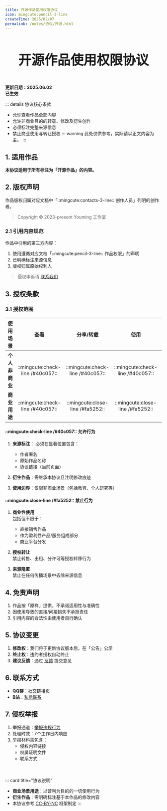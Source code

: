 ```yaml
---
title: 开源作品使用权限协议
icon: mingcute:pencil-3-line
createTime: 2025/02/07
permalink: /notes/协议/开源.html
---
```


<div style="text-align: center; ">
    <p style="font-size: 42px; font-weight: 650; margin-top: 60px">开源作品使用权限协议</p>
    <p style="margin-top: 50px"></p>
</div>

**更新日期：2025.06.02**  
**已生效**

::: details 协议核心条款
- 允许查看作品全部内容
- 允许非商业目的的转载、修改及衍生创作
- 必须标注完整来源信息
- 禁止商业使用与转让授权
::: warning 此处仅供参考，实际请以正文内容为主。
:::

## 1. 适用作品

**本协议适用于所有标注为「开源作品」的内容。**

## 2. 版权声明

作品版权归属对应文档中「::mingcute:contacts-3-line:: 创作人员」列明的创作者。

> Copyright © 2023-present Youming 工作室

### 2.1 引用内容规范

作品中引用的第三方内容：
1. 使用遵循对应文档「::mingcute:pencil-3-line:: 作品权限」的声明
2. 已明确标注来源信息
3. 版权归属原始权利人

> 侵权申诉请 [联系我们](#_6-联系方式)

## 3. 授权条款

### 3.1 授权范围

| 使用场景     | 查看 | 分享/转载 | 使用     | 修改/衍生  | 发布     |
| :- | :-: | :-: | :-: | :-: | :-: |
| **个人非商业** | ::mingcute:check-line /#40c057:: | ::mingcute:check-line /#40c057:: | ::mingcute:check-line /#40c057:: | ::mingcute:check-line /#40c057:: | ::mingcute:check-line /#40c057:: |
| **商业用途**  | ::mingcute:check-line /#40c057:: | ::mingcute:close-line /#fa5252:: | ::mingcute:close-line /#fa5252:: | ::mingcute:close-line /#fa5252:: | ::mingcute:close-line /#fa5252:: |

#### ::mingcute:check-line /#40c057:: 允许行为

1. **来源标注**：
  必须在显著位置包含：
    - 作者署名
    - 原始作品名称
    - 协议链接（当前页面）

2. **衍生作品**：需继承本协议且注明修改痕迹
3. **使用边界**：仅限非商业场景（包括教育、个人研究等）

#### ::mingcute:close-line /#fa5252:: 禁止行为

1. **商业性使用**  
  包括但不限于：
    - 直接销售作品
    - 作为盈利性产品/服务组成部分
    - 商业平台分发
  
2. **授权转让**  
  禁止转售、出租、分许可等授权转移行为

3. **来源隐匿**  
  禁止在任何传播场景中去除来源信息

## 4. 免责声明

1. 作品按「原样」提供，不承诺适用性与准确性
2. 因使用导致的直接/间接损失不承担责任
3. 引用内容的合法性由使用者自行确认

## 5. 协议变更

1. **修改权**：我们将于更新协议版本后，在「公告」公示
2. **终止权**：违约者授权自动终止
3. **建议反馈**：通过 [反馈](/notes/反馈中心/反馈.html) 提交意见

## 6. 联系方式

- **QQ群**：[社交链接页](/链接.html#qq-群)
- **B站**：[私信联系](https://space.bilibili.com/1337092956)

## 7. 侵权举报

1. 举报通道：[举报违规行为](/notes/反馈中心/举报违规行为.html)
2. 处理时效：7个工作日内响应
3. 举报材料需包含：
   - 侵权内容链接
   - 权属证明文件
   - 联系方式

<p style="margin-top: 50px"></p>

::: card title="协议说明"
- **商业场景用途**：以营利为目的的一切使用行为
- **衍生作品**：需明确标注基于本作品的修改内容
- 本协议参考 [CC-BY-NC](https://creativecommons.org/) 框架制定
:::